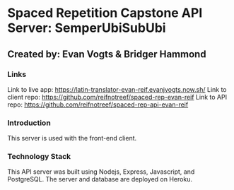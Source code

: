 # Spaced Repetition Capstone API Server: SemperUbiSubUbi

## Created by: Evan Vogts & Bridger Hammond

### Links

Link to live app: https://latin-translator-evan-reif.evanjvogts.now.sh/
Link to client repo: https://github.com/reifnotreef/spaced-rep-evan-reif 
Link to API repo: https://github.com/reifnotreef/spaced-rep-api-evan-reif

### Introduction

This server is used with the front-end client.

### Technology Stack

This API server was built using Nodejs, Express, Javascript, and PostgreSQL. The server and database are deployed on Heroku.

